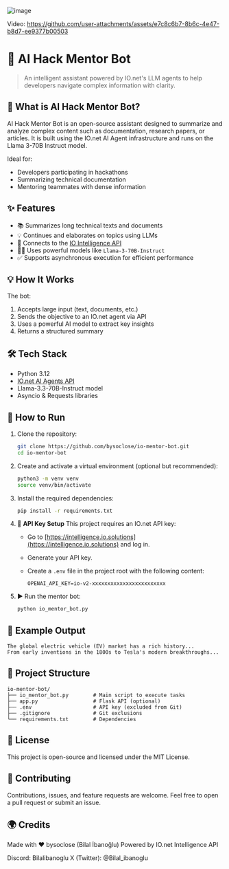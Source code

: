 ![image](https://github.com/user-attachments/assets/1a066729-55b5-44ab-beb5-204720985692)

Video:
https://github.com/user-attachments/assets/e7c8c6b7-8b6c-4e47-b8d7-ee9377b00503

# 🧠 AI Hack Mentor Bot

> An intelligent assistant powered by IO.net's LLM agents to help developers navigate complex information with clarity.

## 🚀 What is AI Hack Mentor Bot?

AI Hack Mentor Bot is an open-source assistant designed to summarize and analyze complex content such as documentation, research papers, or articles. It is built using the IO.net AI Agent infrastructure and runs on the Llama 3-70B Instruct model.

Ideal for:
- Developers participating in hackathons  
- Summarizing technical documentation  
- Mentoring teammates with dense information  

## ✨ Features

- 📚 Summarizes long technical texts and documents  
- 💡 Continues and elaborates on topics using LLMs  
- 🔗 Connects to the [IO Intelligence API](https://intelligence.io.solutions/)  
- 🧑‍💻 Uses powerful models like `Llama-3-70B-Instruct`  
- ✅ Supports asynchronous execution for efficient performance  

## 💡 How It Works

The bot:
1. Accepts large input (text, documents, etc.)  
2. Sends the objective to an IO.net agent via API  
3. Uses a powerful AI model to extract key insights  
4. Returns a structured summary  

## 🛠️ Tech Stack

- Python 3.12  
- [IO.net AI Agents API](https://ai.io.net/ai/agents)  
- Llama-3.3-70B-Instruct model  
- Asyncio & Requests libraries  

## 🔧 How to Run

1. Clone the repository:

   ```bash
   git clone https://github.com/bysoclose/io-mentor-bot.git
   cd io-mentor-bot
   ````

2. Create and activate a virtual environment (optional but recommended):

   ```bash
   python3 -m venv venv
   source venv/bin/activate
   ````

3. Install the required dependencies:

   ```bash
   pip install -r requirements.txt
   ````

4. 🔐 **API Key Setup**
   This project requires an IO.net API key:

   * Go to [https://intelligence.io.solutions](https://intelligence.io.solutions) and log in.
   * Generate your API key.
   * Create a `.env` file in the project root with the following content:

     ````
     OPENAI_API_KEY=io-v2-xxxxxxxxxxxxxxxxxxxxxxxx
     ````

5. ▶️ Run the mentor bot:

   ```bash
   python io_mentor_bot.py
   ````

## 📄 Example Output

````
The global electric vehicle (EV) market has a rich history...  
From early inventions in the 1800s to Tesla's modern breakthroughs...
````

## 📁 Project Structure

````
io-mentor-bot/
├── io_mentor_bot.py        # Main script to execute tasks
├── app.py                  # Flask API (optional)
├── .env                    # API key (excluded from Git)
├── .gitignore              # Git exclusions
└── requirements.txt        # Dependencies
````

## 🪪 License

This project is open-source and licensed under the MIT License.

## 🤝 Contributing

Contributions, issues, and feature requests are welcome.
Feel free to open a pull request or submit an issue.

## 🌍 Credits

Made with ❤️ bysoclose (Bilal İbanoğlu)
Powered by IO.net Intelligence API

Discord: Bilalibanoglu
X (Twitter): @Bilal_ibanoglu

